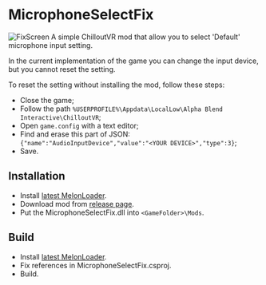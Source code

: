 # MicrophoneSelectFix
![FixScreen](https://user-images.githubusercontent.com/20557088/182310596-76a531dc-a8e8-4b79-a2ae-5a334abe459a.png)
A simple ChilloutVR mod that allow you to select 'Default' microphone input setting.

In the current implementation of the game you can change the input device, but you cannot reset the setting.

To reset the setting without installing the mod, follow these steps:
* Close the game;
* Follow the path `%USERPROFILE%\Appdata\LocalLow\Alpha Blend Interactive\ChilloutVR`;
* Open `game.config` with a text editor;
* Find and erase this part of JSON: `{"name":"AudioInputDevice","value":"<YOUR DEVICE>","type":3}`;
* Save.

## Installation
* Install [latest MelonLoader](https://github.com/LavaGang/MelonLoader).
* Download mod from [release page](https://github.com/LeakyRUS/MicrophoneSelectFix/releases).
* Put the MicrophoneSelectFix.dll into `<GameFolder>\Mods`.

## Build
* Install [latest MelonLoader](https://github.com/LavaGang/MelonLoader).
* Fix references in MicrophoneSelectFix.csproj.
* Build.
